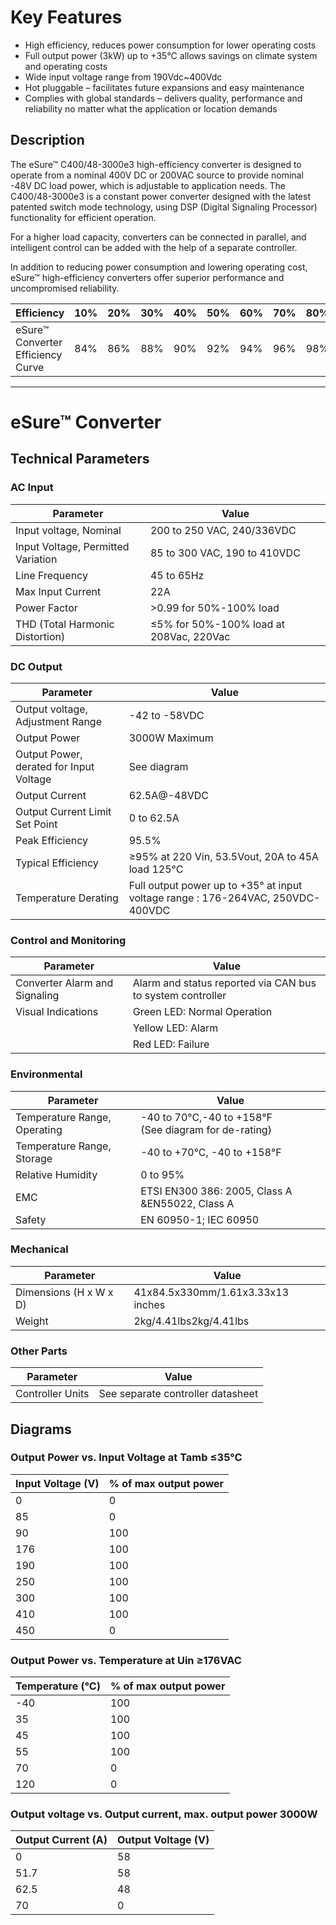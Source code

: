 

# Key Features

- High efficiency, reduces power consumption for lower operating costs
- Full output power (3kW) up to +35°C allows savings on climate system and operating costs
- Wide input voltage range from 190Vdc~400Vdc
- Hot pluggable – facilitates future expansions and easy maintenance
- Complies with global standards – delivers quality, performance and reliability no matter what the application or location demands

## Description

The eSure™ C400/48-3000e3 high-efficiency converter is designed to operate from a nominal 400V DC or 200VAC source to provide nominal -48V DC load power, which is adjustable to application needs. The C400/48-3000e3 is a constant power converter designed with the latest patented switch mode technology, using DSP (Digital Signaling Processor) functionality for efficient operation.

For a higher load capacity, converters can be connected in parallel, and intelligent control can be added with the help of a separate controller.

In addition to reducing power consumption and lowering operating cost, eSure™ high-efficiency converters offer superior performance and uncompromised reliability.

| Efficiency                        | 10% | 20% | 30% | 40% | 50% | 60% | 70% | 80% | 90% | 100% |
| --------------------------------- | --- | --- | --- | --- | --- | --- | --- | --- | --- | ---- |
| eSure™ Converter Efficiency Curve | 84% | 86% | 88% | 90% | 92% | 94% | 96% | 98% | 98% | 98%  |


---



# eSure™ Converter

## Technical Parameters

### AC Input

| Parameter                          | Value                                   |
| ---------------------------------- | --------------------------------------- |
| Input voltage, Nominal             | 200 to 250 VAC, 240/336VDC              |
| Input Voltage, Permitted Variation | 85 to 300 VAC, 190 to 410VDC            |
| Line Frequency                     | 45 to 65Hz                              |
| Max Input Current                  | 22A                                     |
| Power Factor                       | >0.99 for 50%-100% load                 |
| THD (Total Harmonic Distortion)    | ≤5% for 50%-100% load at 208Vac, 220Vac |


### DC Output

| Parameter                               | Value                                                                           |
| --------------------------------------- | ------------------------------------------------------------------------------- |
| Output voltage, Adjustment Range        | -42 to -58VDC                                                                   |
| Output Power                            | 3000W Maximum                                                                   |
| Output Power, derated for Input Voltage | See diagram                                                                     |
| Output Current                          | 62.5A\@-48VDC                                                                   |
| Output Current Limit Set Point          | 0 to 62.5A                                                                      |
| Peak Efficiency                         | 95.5%                                                                           |
| Typical Efficiency                      | ≥95% at 220 Vin, 53.5Vout, 20A to 45A load 125°C                                |
| Temperature Derating                    | Full output power up to +35° at input voltage range : 176-264VAC, 250VDC-400VDC |


### Control and Monitoring

| Parameter                     | Value                                                      |
| ----------------------------- | ---------------------------------------------------------- |
| Converter Alarm and Signaling | Alarm and status reported via CAN bus to system controller |
| Visual Indications            | Green LED: Normal Operation                                |
|                               | Yellow LED: Alarm                                          |
|                               | Red LED: Failure                                           |


### Environmental

| Parameter                    | Value                                                     |
| ---------------------------- | --------------------------------------------------------- |
| Temperature Range, Operating | -40 to 70°C,-40 to +158°F<br/>(See diagram for de-rating) |
| Temperature Range, Storage   | -40 to +70°C, -40 to +158°F                               |
| Relative Humidity            | 0 to 95%                                                  |
| EMC                          | ETSI EN300 386: 2005, Class A \&EN55022, Class A          |
| Safety                       | EN 60950-1; IEC 60950                                     |


### Mechanical

| Parameter              | Value                             |
| ---------------------- | --------------------------------- |
| Dimensions (H x W x D) | 41x84.5x330mm/1.61x3.33x13 inches |
| Weight                 | 2kg/4.41lbs2kg/4.41lbs            |


### Other Parts

| Parameter        | Value                             |
| ---------------- | --------------------------------- |
| Controller Units | See separate controller datasheet |


## Diagrams

### Output Power vs. Input Voltage at Tamb ≤35°C

| Input Voltage (V) | % of max output power |
| ----------------- | --------------------- |
| 0                 | 0                     |
| 85                | 0                     |
| 90                | 100                   |
| 176               | 100                   |
| 190               | 100                   |
| 250               | 100                   |
| 300               | 100                   |
| 410               | 100                   |
| 450               | 0                     |


### Output Power vs. Temperature at Uin ≥176VAC

| Temperature (°C) | % of max output power |
| ---------------- | --------------------- |
| -40              | 100                   |
| 35               | 100                   |
| 45               | 100                   |
| 55               | 100                   |
| 70               | 0                     |
| 120              | 0                     |


### Output voltage vs. Output current, max. output power 3000W

| Output Current (A) | Output Voltage (V) |
| ------------------ | ------------------ |
| 0                  | 58                 |
| 51.7               | 58                 |
| 62.5               | 48                 |
| 70                 | 0                  |
